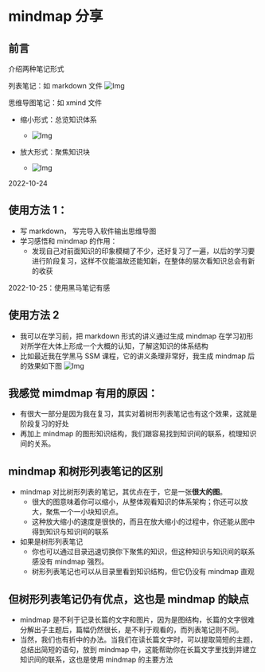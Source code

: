 # mindmap 分享

## 前言

介绍两种笔记形式

列表笔记：如 markdown 文件
![Img](https://typora-1313573096.cos.ap-guangzhou.myqcloud.com/typora/202210252059763.png)

思维导图笔记：如 xmind 文件

-   缩小形式：总览知识体系

    -   ![Img](https://typora-1313573096.cos.ap-guangzhou.myqcloud.com/typora/202210252104919.png)

-   放大形式：聚焦知识块
    -   ![Img](https://typora-1313573096.cos.ap-guangzhou.myqcloud.com/typora/202210252059634.png)

2022-10-24

## 使用方法 1：

-   写 markdown， 写完导入软件输出思维导图
-   学习感悟和 mindmap 的作用：
    -   发现自己对前面知识的印象模糊了不少，还好复习了一遍，以后的学习要进行阶段复习，这样不仅能温故还能知新，在整体的层次看知识总会有新的收获

2022-10-25：使用黑马笔记有感

## 使用方法 2

-   我可以在学习前，把 markdown 形式的讲义通过生成 mindmap 在学习初形对所学在大体上形成一个大概的认知，了解这知识的体系结构
-   比如最近我在学黑马 SSM 课程，它的讲义条理非常好，我生成 mindmap 后的效果如下图
    ![Img](https://typora-1313573096.cos.ap-guangzhou.myqcloud.com/typora/202210252101813.png)

## 我感觉 mimdmap 有用的原因：

-   有很大一部分是因为我在复习，其实对着树形列表笔记也有这个效果，这就是阶段复习的好处
-   再加上 mindmap 的图形知识结构，我们跟容易找到知识间的联系，梳理知识间的关系。

## mindmap 和树形列表笔记的区别

-   mindmap 对比树形列表的笔记，其优点在于，它是一张**很大的图**。
    -   很大的图意味着你可以缩小，从整体观看知识的体系架构；你还可以放大，聚焦一个一小块知识点。
    -   这种放大缩小的速度是很快的，而且在放大缩小的过程中，你还能从图中得到知识与知识间的联系
-   如果是树形列表笔记
    -   你也可以通过目录迅速切换你下聚焦的知识，但这种知识与知识间的联系感没有 mindmap 强烈。
    -   树形列表笔记也可以从目录里看到知识结构，但它仍没有 mindmap 直观

## 但树形列表笔记仍有优点，这也是 mindmap 的缺点

-   mindmap 是不利于记录长篇的文字和图片，因为是图结构，长篇的文字很难分解出子主题后，篇幅仍然很长，是不利于观看的，而列表笔记则不同。
-   当然，我们也有折中的办法。当我们在读长篇文字时，可以提取简短的主题，总结出简短的语句，放到 mindmap 中，这能帮助你在长篇文字里找到并建立知识间的联系，这也是使用 mindmap 的主要方法
